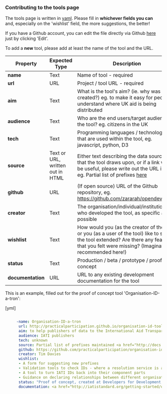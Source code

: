 ### Contributing to the tools page 

The tools page is written in [yaml](http://yaml.org/spec/). Please fill in **whichever fields you can** and, especially on the 'wishlist' field, the more suggestions, the better! 

If you have a Github account, you can edit the file directly via Github [here](https://github.com/zararah/opendevtoolkit/blob/gh-pages/_data/tools.yml) just by clicking 'Edit'. 

To add a **new** tool, please add at least the name of the tool and the URL.


| Property | Expected Type | Description |
| -------- | ------------- | ----------- |
| **name** | Text | Name of tool - required|
| **url** | URL | Project / tool URL - required |
| **aim** | Text | What is the tool's aim? (ie. why was it created?) eg. to make it easy for people to understand where UK aid is being distributed |
| **audience** | Text | Who are the end users/target audience of the tool? eg. citizens in the UK |
| **tech** | Text | Programming languages / technologies that are used within the tool, eg. javascript, python, D3 |
| **source** | Text or URL, written out in HTML | Either text describing the data source(s) that the tool draws upon, or if a link would be useful, please write out the URL in html eg. Partial list of prefixes <a href="http://docs.google.com/a/okfn.org/spreadsheet/ccc?key=0AnWngmdQt3stdFppMWdkcXJqVTRWTk9menR1N0FXNGc/">here</a> |
| **github** | URL | (If open source) URL of the Github repository, eg. https://github.com/zararah/opendevtoolkit |
| **creator** | Text | The organisation/individual/institution who developed the tool, as specific as possible |
| **wishlist** | Text | How would you (as the creator of the tool) or you (as a user of the tool) like to see the tool extended? Are there any features that you felt were missing? (Imagination recommended here!) |
| **status** | Text | Production / beta / prototype / proof of concept |
| **documentation** | URL | URL to any existing development documentation for the tool |

This is an example, filled out for the proof of concept tool 'Organisation-ID-a-tron':

[yml]
```yaml

	 -name: Organisation-ID-a-tron
	  url: http://practicalparticipation.github.io/organisation-id-tool/
	  aim: to help publishers of data to the International Aid Transparency Initiative, and related standards, to identify the Organisation Identifier they should use, based on the draft Organisational Identifier Conventions.
	  audience: IATI publishers 
	  tech: unknown
	  source: Partial list of prefixes maintained <a href="http://docs.google.com/a/okfn.org/spreadsheet/ccc?key=0AnWngmdQt3stdFppMWdkcXJqVTRWTk9menR1N0FXNGc/">here</a>
	  github: https://github.com/practicalparticipation/organisation-id-tool/
	  creator: Tim Davies
	  wishlist: 
	  - A form for suggesting new prefixes
	  - Validation tools to check IDs - where a resolution service is available and documented in the prefix source file
	  - A tool to turn IATI IDs back into their component parts
	  - Guidance on declaring relationships between different organisational IDs
	  status: "Proof of concept, created at Developers for Development, Montreal, January 2014"
	  documentation: <a href="http://iatistandard.org/getting-started/organisation-data/organisation-identifiers/">Organisation Identifiers</a> 
```
